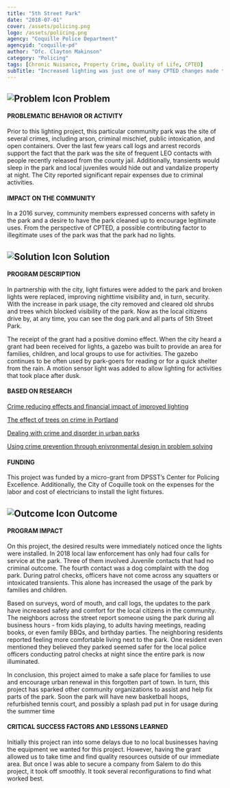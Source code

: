 ```yaml
---
title: "5th Street Park"
date: "2018-07-01"
cover: /assets/policing.png
logo: /assets/policing.png
agency: "Coquille Police Department"
agencyid: "coquille-pd"
author: "Ofc. Clayton Makinson"
category: "Policing"
tags: [Chronic Nuisance, Property Crime, Quality of Life, CPTED]
subTitle: "Increased lighting was just one of many CPTED changes made to decrease fear of crime and increase community use of a public park"
---
```


## ![Problem Icon](https://github.com/google/material-design-icons/raw/master/alert/1x_web/ic_error_outline_black_48dp.png "Problem") Problem

#### PROBLEMATIC BEHAVIOR OR ACTIVITY

Prior to this lighting project, this particular community park was the site of several crimes, including arson, criminal mischief, public intoxication, and open containers. Over the last few years call logs and arrest records support the fact that the park was the site of frequent LEO contacts with people recently released from the county jail. Additionally, transients would sleep in the park and local juveniles would hide out and vandalize property at night. The City reported significant repair expenses due to criminal activities.

#### IMPACT ON THE COMMUNITY

In a 2016 survey, community members expressed concerns with safety in the park and a desire to have the park cleaned up to encourage legitimate uses. From the perspective of CPTED, a possible contributing factor to illegitimate uses of the park was that the park had no lights.

## ![Solution Icon](https://github.com/google/material-design-icons/raw/master/action/1x_web/ic_lightbulb_outline_black_48dp.png "Solution") Solution

#### PROGRAM DESCRIPTION

In partnership with the city, light fixtures were added to the park and broken lights were replaced, improving nighttime visibility and, in turn, security. With the increase in park usage, the city removed and cleared old shrubs and trees which blocked visibility of the park. Now as the local citizens drive by, at any time, you can see the dog park and all parts of 5th Street Park.

The receipt of the grant had a positive domino effect. When the city heard a grant had been received for lights, a gazebo was built to provide an area for families, children, and local groups to use for activities. The gazebo continues to be often used by park-goers for reading or for a quick shelter from the rain.  A motion sensor light was added to allow lighting for activities that took place after dusk.

#### BASED ON RESEARCH

[Crime reducing effects and financial impact of improved lighting](https://www.oregonkb.com/crime-reducing-effects-and-financial-impact-pf-improved-lighting/)

[The effect of trees on crime in Portland](https://www.oregonkb.com/effect-of-trees-on-crime-in-portland/)

[Dealing with crime and disorder in urban parks](https://popcenter.asu.edu/content/dealing-crime-and-disorder-urban-parks-0)

[Using crime prevention through enivronmental design in problem solving](https://popcenter.asu.edu/content/using-cpted-problem-solving)

#### FUNDING

This project was funded by a micro-grant from DPSST’s Center for Policing Excellence. Additionally, the City of Coquille took on the expenses for the labor and cost of electricians to install the light fixtures.

## ![Outcome Icon](https://github.com/google/material-design-icons/raw/master/action/1x_web/ic_view_list_black_48dp.png "Outcome") Outcome

#### PROGRAM IMPACT

On this project, the desired results were immediately noticed once the lights were installed. In 2018 local law enforcement has only had four calls for service at the park. Three of them involved Juvenile contacts that had no criminal outcome. The fourth contact was a dog complaint with the dog park. During patrol checks, officers have not come across any squatters or intoxicated transients. This alone has increased the usage of the park by families and children.

Based on surveys, word of mouth, and call logs, the updates to the park have increased safety and comfort for the local citizens in the community. The neighbors across the street report someone using the park during all business hours - from kids playing, to adults having meetings, reading books, or even family BBQs, and birthday parties. The neighboring residents reported feeling more comfortable living next to the park.  One resident even mentioned they believed they parked seemed safer for the local police officers conducting patrol checks at night since the entire park is now illuminated.  

In conclusion, this project aimed to make a safe place for families to use and encourage urban renewal in this forgotten part of town. In turn, this project has sparked other community organizations to assist and help fix parts of the park. Soon the park will have new basketball hoops, refurbished tennis court, and possibly a splash pad put in for usage during the summer time

#### CRITICAL SUCCESS FACTORS AND LESSONS LEARNED

Initially this project ran into some delays due to no local businesses having the equipment we wanted for this project. However, having the grant allowed us to take time and find quality resources outside of our immediate area. But once I was able to secure a company from Salem to do this project, it took off smoothly. It took several reconfigurations to find what worked best.
